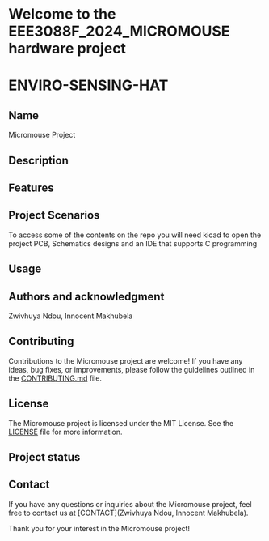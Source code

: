 # Welcome to the EEE3088F_2024_MICROMOUSE hardware project

# ENVIRO-SENSING-HAT


## Name
Micromouse Project

## Description



## Features



## Project Scenarios


To access some of the contents on the repo you will need kicad to open the project PCB, Schematics designs and an IDE that supports C programming

## Usage



## Authors and acknowledgment

Zwivhuya Ndou, Innocent Makhubela

## Contributing

Contributions to the Micromouse project are welcome! If you have any ideas, bug fixes, or improvements, please follow the guidelines outlined in the [CONTRIBUTING.md](CONTRIBUTING.md) file.

## License

The Micromouse project is licensed under the MIT License. See the [LICENSE](LICENSE.md) file for more information.

## Project status


## Contact

If you have any questions or inquiries about the Micromouse project, feel free to contact us at [CONTACT](Zwivhuya Ndou, Innocent Makhubela).

Thank you for your interest in the Micromouse project!
